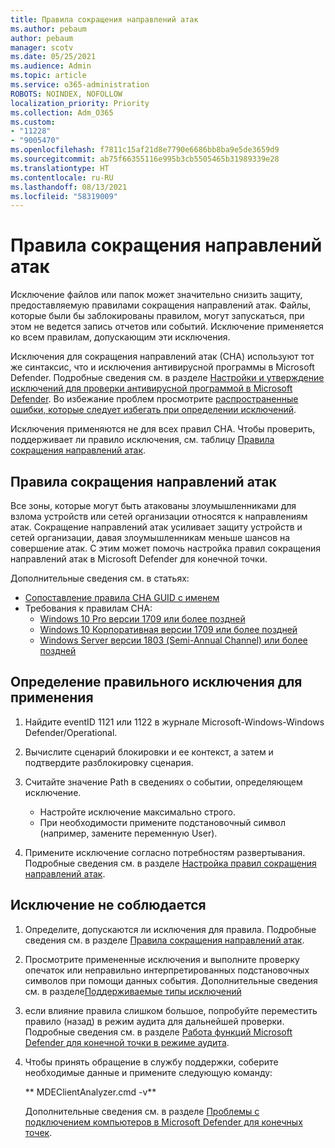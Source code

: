 ```yaml
---
title: Правила сокращения направлений атак
ms.author: pebaum
author: pebaum
manager: scotv
ms.date: 05/25/2021
ms.audience: Admin
ms.topic: article
ms.service: o365-administration
ROBOTS: NOINDEX, NOFOLLOW
localization_priority: Priority
ms.collection: Adm_O365
ms.custom:
- "11228"
- "9005470"
ms.openlocfilehash: f7811c15af21d8e7790e6686bb8ba9e5de3659d9
ms.sourcegitcommit: ab75f66355116e995b3cb5505465b31989339e28
ms.translationtype: HT
ms.contentlocale: ru-RU
ms.lasthandoff: 08/13/2021
ms.locfileid: "58319009"
---
```

# <a name="attack-surface-reduction-rules"></a>Правила сокращения направлений атак

Исключение файлов или папок может значительно снизить защиту, предоставляемую правилами сокращения направлений атак. Файлы, которые были бы заблокированы правилом, могут запускаться, при этом не ведется запись отчетов или событий. Исключение применяется ко всем правилам, допускающим эти исключения.

Исключения для сокращения направлений атак (СНА) используют тот же синтаксис, что и исключения антивирусной программы в Microsoft Defender. Подробные сведения см. в разделе [Настройки и утверждение исключений для проверки антивирусной программой в Microsoft Defender](https://docs.microsoft.com/microsoft-365/security/defender-endpoint/configure-exclusions-microsoft-defender-antivirus). Во избежание проблем просмотрите [распространенные ошибки, которые следует избегать при определении исключений](https://docs.microsoft.com/microsoft-365/security/defender-endpoint/common-exclusion-mistakes-microsoft-defender-antivirus).

Исключения применяются не для всех правил СНА. Чтобы проверить, поддерживает ли правило исключения, см. таблицу [Правила сокращения направлений атак](https://docs.microsoft.com/microsoft-365/security/defender-endpoint/attack-surface-reduction#attack-surface-reduction-rules).

## <a name="attack-surface-reduction-rules"></a>Правила сокращения направлений атак

Все зоны, которые могут быть атакованы злоумышленниками для взлома устройств или сетей организации относятся к направлениям атак. Сокращение направлений атак усиливает защиту устройств и сетей организации, давая злоумышленникам меньше шансов на совершение атак. С этим может помочь настройка правил сокращения направлений атак в Microsoft Defender для конечной точки.

Дополнительные сведения см. в статьях:

- [Сопоставление правила СНА GUID с именем](https://docs.microsoft.com/microsoft-365/security/defender-endpoint/attack-surface-reduction#attack-surface-reduction-rules)
- Требования к правилам СНА:
    - [Windows 10 Pro версии 1709 или более поздней](https://docs.microsoft.com/windows/whats-new/whats-new-windows-10-version-1709)
    - [Windows 10 Корпоративная версии 1709 или более поздней](https://docs.microsoft.com/windows/whats-new/whats-new-windows-10-version-1709)
    - [Windows Server версии 1803 (Semi-Annual Channel) или более поздней](https://docs.microsoft.com/windows-server/get-started/whats-new-in-windows-server-1803)

## <a name="identify-the-correct-exclusion-to-apply"></a>Определение правильного исключения для применения

1. Найдите eventID 1121 или 1122 в журнале Microsoft-Windows-Windows Defender/Operational.

1. Вычислите сценарий блокировки и ее контекст, а затем и подтвердите разблокировку сценария.

1. Считайте значение Path в сведениях о событии, определяющем исключение.
    - Настройте исключение максимально строго.
    - При необходимости примените подстановочный символ (например, замените переменную User).

1. Примените исключение согласно потребностям развертывания. Подробные сведения см. в разделе [Настройка правил сокращения направлений атак](https://docs.microsoft.com/microsoft-365/security/defender-endpoint/customize-attack-surface-reduction).

## <a name="exclusion-is-not-honored"></a>Исключение не соблюдается

1. Определите, допускаются ли исключения для правила. Подробные сведения см. в разделе [Правила сокращения направлений атак](https://docs.microsoft.com/microsoft-365/security/defender-endpoint/attack-surface-reduction#attack-surface-reduction-rules).

1. Просмотрите примененные исключения и выполните проверку опечаток или неправильно интерпретированных подстановочных символов при помощи данных события. Дополнительные сведения см. в разделе[Поддерживаемые типы исключений](https://docs.microsoft.com/microsoft-365/security/defender-endpoint/mac-exclusions#supported-exclusion-types)

1. если влияние правила слишком большое, попробуйте переместить правило (назад) в режим аудита для дальнейшей проверки. Подробные сведения см. в разделе [Работа функций Microsoft Defender для конечной точки в режиме аудита](https://docs.microsoft.com/microsoft-365/security/defender-endpoint/audit-windows-defender).

1. Чтобы принять обращение в службу поддержки, соберите необходимые данные и примените следующую команду:
    
   ** MDEClientAnalyzer.cmd -v**

    Дополнительные сведения см. в разделе [Проблемы с подключением компьютеров в Microsoft Defender для конечных точек](issues-with-onboarding-machines.md).
